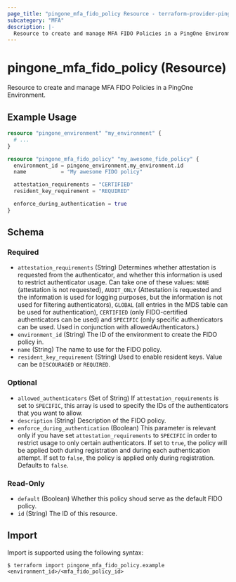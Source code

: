 ```yaml
---
page_title: "pingone_mfa_fido_policy Resource - terraform-provider-pingone"
subcategory: "MFA"
description: |-
  Resource to create and manage MFA FIDO Policies in a PingOne Environment.
---
```


# pingone_mfa_fido_policy (Resource)

Resource to create and manage MFA FIDO Policies in a PingOne Environment.

## Example Usage

```terraform
resource "pingone_environment" "my_environment" {
  # ...
}

resource "pingone_mfa_fido_policy" "my_awesome_fido_policy" {
  environment_id = pingone_environment.my_environment.id
  name           = "My awesome FIDO policy"

  attestation_requirements = "CERTIFIED"
  resident_key_requirement = "REQUIRED"

  enforce_during_authentication = true
}
```

<!-- schema generated by tfplugindocs -->
## Schema

### Required

- `attestation_requirements` (String) Determines whether attestation is requested from the authenticator, and whether this information is used to restrict authenticator usage. Can take one of these values: `NONE` (attestation is not requested), `AUDIT_ONLY` (Attestation is requested and the information is used for logging purposes, but the information is not used for filtering authenticators), `GLOBAL` (all entries in the MDS table can be used for authentication), `CERTIFIED` (only FIDO-certified authenticators can be used) and `SPECIFIC` (only specific authenticators can be used. Used in conjunction with allowedAuthenticators.)
- `environment_id` (String) The ID of the environment to create the FIDO policy in.
- `name` (String) The name to use for the FIDO policy.
- `resident_key_requirement` (String) Used to enable resident keys. Value can be `DISCOURAGED` or `REQUIRED`.

### Optional

- `allowed_authenticators` (Set of String) If `attestation_requirements` is set to `SPECIFIC`, this array is used to specify the IDs of the authenticators that you want to allow.
- `description` (String) Description of the FIDO policy.
- `enforce_during_authentication` (Boolean) This parameter is relevant only if you have set `attestation_requirements` to `SPECIFIC` in order to restrict usage to only certain authenticators. If set to `true`, the policy will be applied both during registration and during each authentication attempt. If set to `false`, the policy is applied only during registration. Defaults to `false`.

### Read-Only

- `default` (Boolean) Whether this policy shoud serve as the default FIDO policy.
- `id` (String) The ID of this resource.

## Import

Import is supported using the following syntax:

```shell
$ terraform import pingone_mfa_fido_policy.example <environment_id>/<mfa_fido_policy_id>
```

